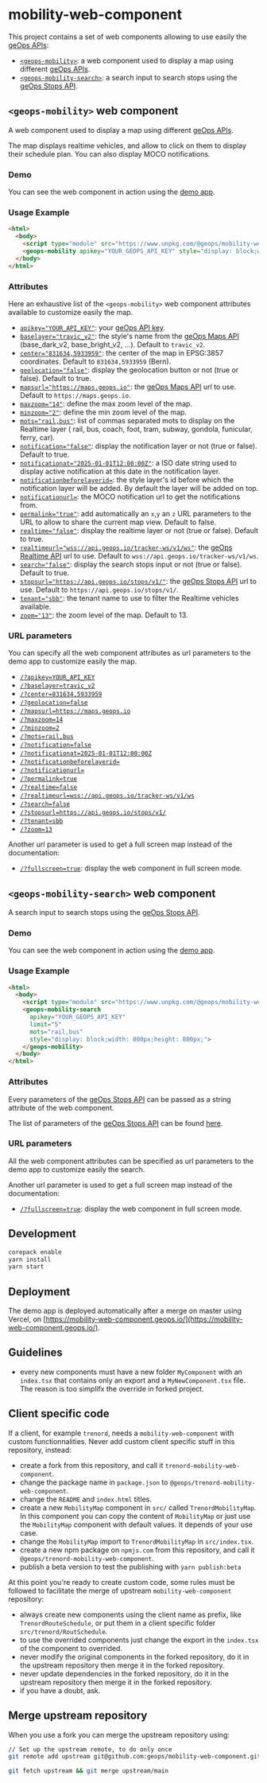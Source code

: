 # mobility-web-component

This project contains a set of web components allowing to use easily the [geOps APIs](https://developer.geops.io/):

- [`<geops-mobility>`](#geops-mobility-web-component): a web component used to display a map using different [geOps APIs](https://developer.geops.io/).
- [`<geops-mobility-search>`](#geops-mobility-search-web-component): a search input to search stops using the  [geOps Stops API](https://developer.geops.io/apis/stops).

## `<geops-mobility>` web component

A web component used to display a map using different [geOps APIs](https://developer.geops.io/).

The map displays realtime vehicles, and allow to click on them to display their schedule plan.
You can also display MOCO notifications.

### Demo

You can see the web component in action using the [demo app](https://mobility-web-component.geops.io/).

### Usage Example

```html
<html>
  <body>
    <script type="module" src="https://www.unpkg.com/@geops/mobility-web-component)"></script>
    <geops-mobility apikey="YOUR_GEOPS_API_KEY" style="display: block;width: 400px;height: 800px;"></geops-mobility>
  </body>
</html>
```

### Attributes

Here an exhaustive list of the `<geops-mobility>` web component attributes available to customize easily the map.

- [`apikey="YOUR_API_KEY"`](https://mobility-web-component.geops.io/?apikey=YOUR_API_KEY): your [geOps API key](https://developer.geops.io/).
- [`baselayer="travic_v2"`](https://mobility-web-component.geops.io/?baselayer=travic_v2): the style's name from the [geOps Maps API](https://developer.geops.io/apis/maps) (base_dark_v2, base_bright_v2, ...). Default to `travic_v2`.
- [`center="831634,5933959"`](https://mobility-web-component.geops.io/?center=831634,5933959): the center of the map in EPSG:3857 coordinates. Default to `831634,5933959` (Bern).
- [`geolocation="false"`](https://mobility-web-component.geops.io/?geolocation=false): display the geolocation button or not (true or false). Default to true.
- [`mapsurl="https://maps.geops.io"`](https://mobility-web-component.geops.io/?mapsurl=https://maps.geops.io): the [geOps Maps API](https://developer.geops.io/apis/maps) url to use. Default to `https://maps.geops.io`.
- [`maxzoom="14"`](https://mobility-web-component.geops.io/?maxzoom=14): define the max zoom level of the map.
- [`minzoom="2"`](https://mobility-web-component.geops.io/?minzoom=2): define the min zoom level of the map.
- [`mots="rail,bus"`](https://mobility-web-component.geops.io/?mots=rail,bus): list of commas separated mots to display on the Realtime layer ( rail, bus, coach, foot, tram, subway, gondola, funicular, ferry, car).
- [`notification="false"`](https://mobility-web-component.geops.io/?notification=true): display the notification layer or not (true or false). Default to true.
- [`notificationat="2025-01-01T12:00:00Z"`](https://mobility-web-component.geops.io/?notificationat=2025-01-01T12:00:00Z): a ISO date string used to display active notification at this date in the notification layer.
- [`notificationbeforelayerid=`](https://mobility-web-component.geops.io/?notificationbeforelayerid=): the style layer's id before which the notification layer will be added. By default the layer will be added on top.
- [`notificationurl=`](https://mobility-web-component.geops.io/?notificationurl=): the MOCO notification url to get the notifications from.
- [`permalink="true"`](https://mobility-web-component.geops.io/?permalink=true): add automatically an `x`,`y` an `z` URL parameters to the URL to allow to share the current map view. Default to false.
- [`realtime="false"`](https://mobility-web-component.geops.io/?realtime=false): display the realtime layer or not (true or false). Default to true.
- [`realtimeurl="wss://api.geops.io/tracker-ws/v1/ws"`](https://mobility-web-component.geops.io/?realtimeurl=wss://api.geops.io/tracker-ws/v1/ws): the [geOps Realtime API](https://developer.geops.io/apis/realtime) url to use. Default to `wss://api.geops.io/tracker-ws/v1/ws`.
- [`search="false"`](https://mobility-web-component.geops.io/?search=false): display the search stops input or not (true or false). Default to true.
- [`stopsurl="https://api.geops.io/stops/v1/"`](https://mobility-web-component.geops.io/?stopsurl=https://api.geops.io/stops/v1/): the [geOps Stops API](https://developer.geops.io/apis/stops) url to use. Default to `https://api.geops.io/stops/v1/`.
- [`tenant="sbb"`](https://mobility-web-component.geops.io/?tenant=sbb): the tenant name to use to filter the Realtime vehicles available.
- [`zoom="13"`](https://mobility-web-component.geops.io/?zoom=13): the zoom level of the map. Default to 13.

### URL parameters

You can specify all the web component attributes as url parameters to the demo app to customize easily the map.

- [`/?apikey=YOUR_API_KEY`](https://mobility-web-component.geops.io/?apikey=YOUR_API_KEY)
- [`/?baselayer=travic_v2`](https://mobility-web-component.geops.io/?baselayer=travic_v2)
- [`/?center=831634,5933959`](https://mobility-web-component.geops.io/?center=831634,5933959)
- [`/?geolocation=false`](https://mobility-web-component.geops.io/?geolocation=false)
- [`/?mapsurl=https://maps.geops.io`](https://mobility-web-component.geops.io/?mapsurl=https://maps.geops.io)
- [`/?maxzoom=14`](https://mobility-web-component.geops.io/?maxzoom=14)
- [`/?minzoom=2`](https://mobility-web-component.geops.io/?minzoom=2)
- [`/?mots=rail,bus`](https://mobility-web-component.geops.io/?mots=rail,bus)
- [`/?notification=false`](https://mobility-web-component.geops.io/?notification=true)
- [`/?notificationat=2025-01-01T12:00:00Z`](https://mobility-web-component.geops.io/?notificationat=2025-01-01T12:00:00Z)
- [`/?notificationbeforelayerid=`](https://mobility-web-component.geops.io/?notificationbeforelayerid=)
- [`/?notificationurl=`](https://mobility-web-component.geops.io/?notificationurl=)
- [`/?permalink=true`](https://mobility-web-component.geops.io/?permalink=true)
- [`/?realtime=false`](https://mobility-web-component.geops.io/?realtime=false)
- [`/?realtimeurl=wss://api.geops.io/tracker-ws/v1/ws`](https://mobility-web-component.geops.io/?realtimeurl=wss://api.geops.io/tracker-ws/v1/ws)
- [`/?search=false`](https://mobility-web-component.geops.io/?search=false)
- [`/?stopsurl=https://api.geops.io/stops/v1/`](https://mobility-web-component.geops.io/?stopsurl=https://api.geops.io/stops/v1/)
- [`/?tenant=sbb`](https://mobility-web-component.geops.io/?tenant=sbb)
- [`/?zoom=13`](https://mobility-web-component.geops.io/?zoom=13)

Another url parameter is used to get a full screen map instead of the documentation:

- [`/?fullscreen=true`](https://mobility-web-component.geops.io/?fullscreen=true): display the web component in full screen mode.

## `<geops-mobility-search>` web component

A search input to search stops using the  [geOps Stops API](https://developer.geops.io/apis/stops).

### Demo

You can see the web component in action using the [demo app](https://mobility-web-component.geops.io/search.html).

### Usage Example

```html
<html>
  <body>
    <script type="module" src="https://www.unpkg.com/@geops/mobility-web-component)"></script>
    <geops-mobility-search
      apikey="YOUR_GEOPS_API_KEY"
      limit="5"
      mots="rail,bus"
      style="display: block;width: 800px;height: 800px;">
    </geops-mobility>
  </body>
</html>
```

### Attributes

Every parameters of the [geOps Stops API](https://developer.geops.io/apis/stops) can be passed as a string attribute of the web component.

The list of parameters of the [geOps Stops API](https://developer.geops.io/apis/stops) can be found
        [here](https://developer.geops.io/apis/stops#parameters).


### URL parameters

All the web component attributes can be specified as url parameters to the demo app to customize easily the search.

Another url parameter is used to get a full screen map instead of the documentation:

- [`/?fullscreen=true`](https://mobility-web-component.geops.io/search.html?fullscreen=true): display the web component in full screen mode.

## Development

```bash
corepack enable
yarn install
yarn start
```

## Deployment

The demo app is deployed automatically after a merge on master using Vercel, on 
[https://mobility-web-component.geops.io/](https://mobility-web-component.geops.io/).

## Guidelines

- every  new components must have a new folder `MyComponent` with an `index.tsx` that contains only an export and a `MyNewComponent.tsx` file. The reason is too simplifx the override in forked project.

## Client specific code

If a client, for example `trenord`, needs a `mobility-web-component` with custom functionnalities.
Never add custom client specific stuff in this repository, instead:

- create a fork from this repository, and call it `trenord-mobility-web-component`.
- change the package name in `package.json` to `@geops/trenord-mobility-web-component`.
- change the `README` and `index.html` titles.
- create a new `MobilityMap` component in `src/` called `TrenordMobilityMap`. In this component you can copy the content of `MobilityMap` or just use the `MobilityMap` component with default values. It depends of your use case.
- change the `MobilityMap` import to `TrenordMobilityMap` in `src/index.tsx`.
- create a new npm package on `npmjs.com` from this repository, and call it `@geops/trenord-mobility-web-component`.
- publish a beta version to test the publishing with `ỳarn publish:beta`

At this point you're ready to create custom code, some rules must be followed to facilitate the merge of upstream `mobility-web-component` repository:

- always create new components using the client name as prefix, like `TrenordRouteSchedule`,  or put them in a client specific folder `src/trenord/RoutSchedule`.
- to use the overrided components just change the export in the `index.tsx` of the component to overrided.
- never modify the original components in the forked repository, do it in the upstream repository then merge it in the forked repository.
- never update dependencies in the forked repository, do it in the upstream repository then merge it in the forked repository.
- if you have a doubt, ask.

## Merge upstream repository

When you use a fork you can merge the upstream repository using:

```bash
// Set up the upstream remote, to do only once
git remote add upstream git@github.com:geops/mobility-web-component.git

git fetch upstream && git merge upstream/main
```
